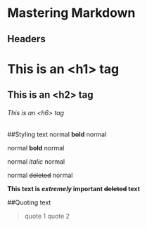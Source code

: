 Mastering Markdown
==================

## Headers
# This is an &lt;h1&gt; tag
## This is an &lt;h2&gt; tag
###### This is an &lt;h6&gt; tag

##Styling text
normal **bold** normal

normal __bold__ normal

normal *italic* normal

normal ~~deleted~~ normal

**This text is _extremely_ important ~~deleted~~ text**

##Quoting text
> quote 1
>quote 2
